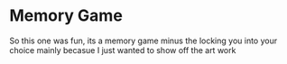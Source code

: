 # Memory Game

So this one was fun, its a memory game minus the locking you into your choice mainly becasue I just wanted
to show off the art work 


